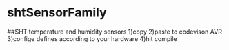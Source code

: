 # shtSensorFamily
##SHT temperature and humidity sensors
 1)copy 
 2)paste to codevison AVR 
 3)confige defines according to your hardware 
 4)hit compile 
